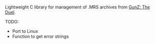 Lightweight C library for management of .MRS archives from [GunZ: The Duel](https://en.wikipedia.org/wiki/GunZ:_The_Duel).

TODO:
- Port to Linux
- Function to get error strings
